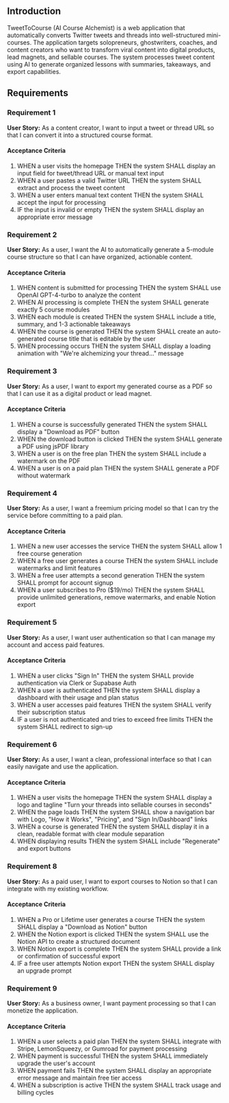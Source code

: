 ## Introduction

TweetToCourse (AI Course Alchemist) is a web application that automatically converts Twitter tweets and threads into well-structured mini-courses. The application targets solopreneurs, ghostwriters, coaches, and content creators who want to transform viral content into digital products, lead magnets, and sellable courses. The system processes tweet content using AI to generate organized lessons with summaries, takeaways, and export capabilities.

## Requirements

### Requirement 1

**User Story:** As a content creator, I want to input a tweet or thread URL so that I can convert it into a structured course format.

#### Acceptance Criteria

1. WHEN a user visits the homepage THEN the system SHALL display an input field for tweet/thread URL or manual text input
2. WHEN a user pastes a valid Twitter URL THEN the system SHALL extract and process the tweet content
3. WHEN a user enters manual text content THEN the system SHALL accept the input for processing
4. IF the input is invalid or empty THEN the system SHALL display an appropriate error message

### Requirement 2

**User Story:** As a user, I want the AI to automatically generate a 5-module course structure so that I can have organized, actionable content.

#### Acceptance Criteria

1. WHEN content is submitted for processing THEN the system SHALL use OpenAI GPT-4-turbo to analyze the content
2. WHEN AI processing is complete THEN the system SHALL generate exactly 5 course modules
3. WHEN each module is created THEN the system SHALL include a title, summary, and 1-3 actionable takeaways
4. WHEN the course is generated THEN the system SHALL create an auto-generated course title that is editable by the user
5. WHEN processing occurs THEN the system SHALL display a loading animation with "We're alchemizing your thread..." message

### Requirement 3

**User Story:** As a user, I want to export my generated course as a PDF so that I can use it as a digital product or lead magnet.

#### Acceptance Criteria

1. WHEN a course is successfully generated THEN the system SHALL display a "Download as PDF" button
2. WHEN the download button is clicked THEN the system SHALL generate a PDF using jsPDF library
3. WHEN a user is on the free plan THEN the system SHALL include a watermark on the PDF
4. WHEN a user is on a paid plan THEN the system SHALL generate a PDF without watermark

### Requirement 4

**User Story:** As a user, I want a freemium pricing model so that I can try the service before committing to a paid plan.

#### Acceptance Criteria

1. WHEN a new user accesses the service THEN the system SHALL allow 1 free course generation
2. WHEN a free user generates a course THEN the system SHALL include watermarks and limit features
3. WHEN a free user attempts a second generation THEN the system SHALL prompt for account signup
4. WHEN a user subscribes to Pro ($19/mo) THEN the system SHALL provide unlimited generations, remove watermarks, and enable Notion export

### Requirement 5

**User Story:** As a user, I want user authentication so that I can manage my account and access paid features.

#### Acceptance Criteria

1. WHEN a user clicks "Sign In" THEN the system SHALL provide authentication via Clerk or Supabase Auth
2. WHEN a user is authenticated THEN the system SHALL display a dashboard with their usage and plan status
3. WHEN a user accesses paid features THEN the system SHALL verify their subscription status
4. IF a user is not authenticated and tries to exceed free limits THEN the system SHALL redirect to sign-up

### Requirement 6

**User Story:** As a user, I want a clean, professional interface so that I can easily navigate and use the application.

#### Acceptance Criteria

1. WHEN a user visits the homepage THEN the system SHALL display a logo and tagline "Turn your threads into sellable courses in seconds"
2. WHEN the page loads THEN the system SHALL show a navigation bar with Logo, "How it Works", "Pricing", and "Sign In/Dashboard" links
3. WHEN a course is generated THEN the system SHALL display it in a clean, readable format with clear module separation
4. WHEN displaying results THEN the system SHALL include "Regenerate" and export buttons


### Requirement 8

**User Story:** As a paid user, I want to export courses to Notion so that I can integrate with my existing workflow.

#### Acceptance Criteria

1. WHEN a Pro or Lifetime user generates a course THEN the system SHALL display a "Download as Notion" button
2. WHEN the Notion export is clicked THEN the system SHALL use the Notion API to create a structured document
3. WHEN Notion export is complete THEN the system SHALL provide a link or confirmation of successful export
4. IF a free user attempts Notion export THEN the system SHALL display an upgrade prompt

### Requirement 9

**User Story:** As a business owner, I want payment processing so that I can monetize the application.

#### Acceptance Criteria

1. WHEN a user selects a paid plan THEN the system SHALL integrate with Stripe, LemonSqueezy, or Gumroad for payment processing
2. WHEN payment is successful THEN the system SHALL immediately upgrade the user's account
3. WHEN payment fails THEN the system SHALL display an appropriate error message and maintain free tier access
4. WHEN a subscription is active THEN the system SHALL track usage and billing cycles

